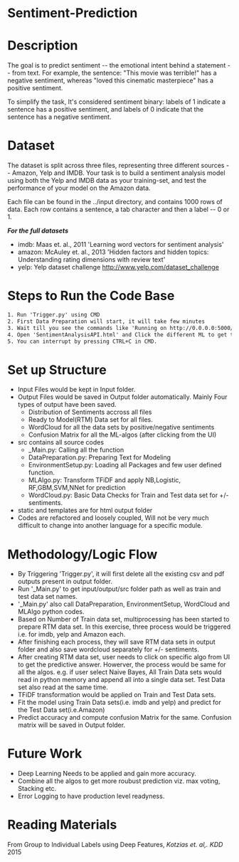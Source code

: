 Sentiment-Prediction
=======================

# Description

The goal is to predict sentiment -- the emotional intent behind a statement -- from text. 
For example, the sentence: "This movie was terrible!" has a negative sentiment, 
whereas "loved this cinematic masterpiece" has a positive sentiment.

To simplify the task, It's considered sentiment binary: labels of 1 indicate a sentence has a positive sentiment, and 
labels of 0 indicate that the sentence has a negative sentiment.

# Dataset

The dataset is split across three files, representing three different sources -- Amazon, Yelp and IMDB. 
Your task is to build a sentiment analysis model using both the Yelp and IMDB data as your training-set, 
and test the performance of your model on the Amazon data.

Each file can be found in the ../input directory, and contains 1000 rows of data. Each row contains a sentence, a tab character and then a label -- 0 or 1.


___For the full datasets___


* imdb: Maas et. al., 2011 'Learning word vectors for sentiment analysis'
* amazon: McAuley et. al., 2013 'Hidden factors and hidden topics: Understanding rating dimensions with review text'
* yelp: Yelp dataset challenge http://www.yelp.com/dataset_challenge

# Steps to Run the Code Base
```xml
1. Run 'Trigger.py' using CMD
2. First Data Preparation will start, it will take few minutes
3. Wait till you see the commands like 'Running on http://0.0.0.0:5000/ (Press CTRL+C to quit)'
4. Open 'SentimentAnalysisAPI.html' and Click the different ML to get the scores.
5. You can interrupt by pressing CTRL+C in CMD.
```

# Set up Structure

* Input Files would be kept in Input folder.
* Output Files would be saved in Output folder automatically.
	Mainly Four types of output have been saved.
	* Distribution of Sentiments accross all files
	* Ready to Model(RTM) Data set for all files.
	* WordCloud for all the data sets by positive/negative sentiments
	* Confusion Matrix for all the ML-algos (after clicking from the UI)
* src contains all source codes
	* _Main.py: Calling all the function
	* DataPreparation.py: Preparing Text for Modeling
	* EnvironmentSetup.py: Loading all Packages and few user defined function.
	* MLAlgo.py: Transform TFiDF and apply NB,Logistic, RF,GBM,SVM,NNet for prediction
	* WordCloud.py: Basic Data Checks for Train and Test data set for +/- sentiments.
* static and templates are for html output folder
* Codes are refactored and loosely coupled, Will not be very much difficult to change into another language for a specific module. 

# Methodology/Logic Flow

* By Triggering 'Trigger.py', it will first delete all the existing csv and pdf outputs present in output folder.
* Run '_Main.py' to get input/output/src folder path as well as train and test data set names.
* '_Main.py' also call DataPreparation, EnvironmentSetup, WordCloud and MLAlgo python codes.
* Based on Number of Train data set, multiprocessing has been started to prepare RTM data set. In this exercise, three process would be triggered i.e. for imdb, yelp and Amazon each.
* After finishing each process, they will save RTM data sets in output folder and also save wordcloud separately for +/- sentiments.
* After creating RTM data set, user needs to click on specific algo from UI to get the predictive answer. Howerver, the process would be same for all the algos.
	e.g. if user select Naive Bayes, All Train Data sets would read in python memory and append all into a single data set. Test Data set also read at the same time.
* TFiDF transformation would be applied on Train and Test Data sets.
* Fit the model using Train Data sets(i.e. imdb and yelp) and predict for the Test Data set(i.e.Amazon)
* Predict accuracy and compute confusion Matrix for the same. Confusion matrix will be saved in Output folder.
	
# Future Work

* Deep Learning Needs to be applied and gain more accuracy.
* Combine all the algos to get more roubust prediction viz. max voting, Stacking etc.
* Error Logging to have production level readyness.

# Reading Materials
  From Group to Individual Labels using Deep Features, _Kotzias et. al,. KDD_ 2015